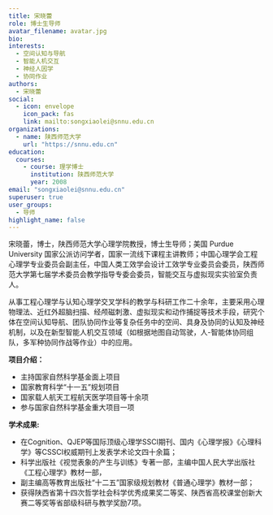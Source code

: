 ```yaml
---
title: 宋晓蕾
role: 博士生导师
avatar_filename: avatar.jpg
bio: 
interests:
  - 空间认知与导航
  - 智能人机交互
  - 神经人因学
  - 协同作业
authors:
  - 宋晓蕾
social:
  - icon: envelope
    icon_pack: fas
    link: mailto:songxiaolei@snnu.edu.cn
organizations:
  - name: 陕西师范大学
    url: "https://snnu.edu.cn"
education:
  courses:
    - course: 理学博士
      institution: 陕西师范大学
      year: 2008
email: "songxiaolei@snnu.edu.cn"
superuser: true
user_groups:
  - 导师
highlight_name: false
---
```


宋晓蕾，博士，陕西师范大学心理学院教授，博士生导师；美国 Purdue University 国家公派访问学者，国家一流线下课程主讲教师；中国心理学会工程心理学专业委员会副主任，中国人类工效学会设计工效学专业委员会委员，陕西师范大学第七届学术委员会教学指导专委会委员，智能交互与虚拟现实实验室负责人。

从事工程心理学与认知心理学交叉学科的教学与科研工作二十余年，主要采用心理物理法、近红外超脑扫描、经颅磁刺激、虚拟现实和动作捕捉等技术手段，研究个体在空间认知导航、团队协同作业等复杂任务中的空间、具身及协同的认知及神经机制，以及在新型智能人机交互领域（如根据地图自动驾驶，人-智能体协同组队，多军种协同作战等作业）中的应用。

**项目介绍：**

- 主持国家自然科学基金面上项目
- 国家教育科学“十一五”规划项目
- 国家载人航天工程航天医学项目等十余项
- 参与国家自然科学基金重大项目一项

**学术成果:**

- 在Cognition、QJEP等国际顶级心理学SSCI期刊、国内《心理学报》《心理科学》等CSSCI权威期刊上发表学术论文四十余篇；
- 科学出版社《视觉表象的产生与训练》专著一部，主编中国人民大学出版社《工程心理学》教材一部，
- 副主编高等教育出版社“十二五”国家级规划教材《普通心理学》教材一部；
- 获得陕西省第十四次哲学社会科学优秀成果奖二等奖、陕西省高校课堂创新大赛二等奖等省部级科研与教学奖励7项。
